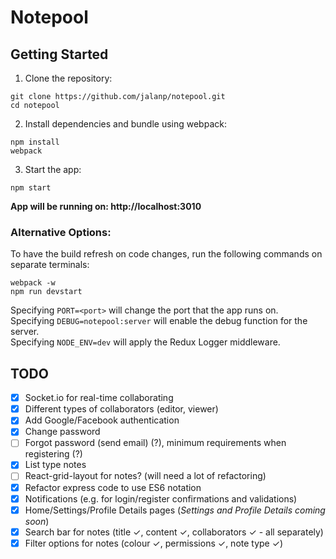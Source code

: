 # Notepool

## Getting Started
1. Clone the repository:
```
git clone https://github.com/jalanp/notepool.git
cd notepool
```
2. Install dependencies and bundle using webpack:
```
npm install
webpack
```
3. Start the app:
```
npm start
```
**App will be running on: http://localhost:3010**

### Alternative Options:

To have the build refresh on code changes, run the following commands on separate terminals:
```
webpack -w
npm run devstart
```
Specifying ```PORT=<port>``` will change the port that the app runs on.  
Specifying ```DEBUG=notepool:server``` will enable the debug function for the server.  
Specifying ```NODE_ENV=dev``` will apply the Redux Logger middleware.

## TODO
- [x] Socket.io for real-time collaborating
- [x] Different types of collaborators (editor, viewer)
- [x] Add Google/Facebook authentication
- [x] Change password
- [ ] Forgot password (send email) (?), minimum requirements when registering (?)
- [x] List type notes
- [ ] React-grid-layout for notes? (will need a lot of refactoring)
- [x] Refactor express code to use ES6 notation
- [x] Notifications (e.g. for login/register confirmations and validations)
- [x] Home/Settings/Profile Details pages (*Settings and Profile Details coming soon*)
- [x] Search bar for notes (title &#10003;, content &#10003;, collaborators &#10003; - all separately)
- [x] Filter options for notes (colour &#10003;, permissions &#10003;, note type &#10003;)
